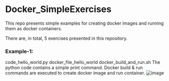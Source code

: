 # Docker_SimpleExercises
This repo presents simple examples for creating docker images and running them as docker containers.

There are, in total, 5 exercises presented in this repository.

### Example-1:
code_hello_world.py
docker_file_hello_world
docker_build_and_run.sh
The python code contains a simple print command.
Docker build & run commands are executed to create docker image and run container.
![image](https://github.com/user-attachments/assets/72c9ca9f-259f-4152-b2ba-342195c36f7d)


